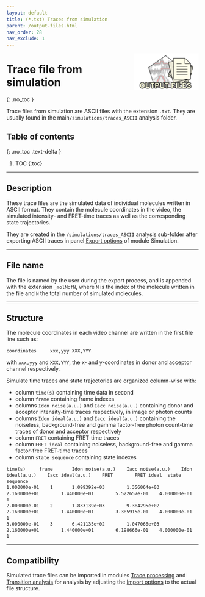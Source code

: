 ```yaml
---
layout: default
title: (*.txt) Traces from simulation
parent: /output-files.html
nav_order: 28
nav_exclude: 1
---
```


<img src="../assets/images/logos/logo-output-files_400px.png" width="170" style="float:right; margin-left: 15px;"/>

# Trace file from simulation
{: .no_toc }

Trace files from simulation are ASCII files with the extension `.txt`. They are usually found in the main`/simulations/traces_ASCII` analysis folder.

## Table of contents
{: .no_toc .text-delta }

1. TOC
{:toc}


---

## Description

These trace files are the simulated data of individual molecules written in ASCII format.
They contain the molecule coordinates in the video, the simulated intensity- and FRET-time traces as well as the corresponding state trajectories.

They are created in the `/simulations/traces_ASCII` analysis sub-folder after exporting ASCII traces in panel 
[Export options](../simulation/panels/panel-export-options.html) of module Simulation.


---

## File name

The file is named by the user during the export process, and is appended with the extension `_molMofN`, where `M` is the index of the molecule written in the file and `N` the total number of simulated molecules.


---

## Structure

The molecule coordinates in each video channel are written in the first file line such as:

```
coordinates 	xxx,yyy	XXX,YYY
```
with `xxx,yyy` and `XXX,YYY`, the x- and y-coordinates in donor and acceptor channel respectively.

Simulate time traces and state trajectories are organized column-wise with:
* column `time(s)` containing time data in second
* column `frame` containing frame indexes
* columns `Idon noise(a.u.)` and `Iacc noise(a.u.)` containing donor and acceptor intensity-time traces respectively, in image or photon counts
* columns `Idon ideal(a.u.)` and `Iacc ideal(a.u.)` containing the noiseless, background-free and gamma factor-free photon count-time traces of donor and acceptor respectively
* column `FRET` containing FRET-time traces
* column `FRET ideal` containing noiseless, background-free and gamma factor-free FRET-time traces
* column `state sequence` containing state indexes

```
time(s)		frame		Idon noise(a.u.)	Iacc noise(a.u.)	Idon ideal(a.u.)	Iacc ideal(a.u.)	FRET		FRET ideal	state sequence
1.000000e-01	1		1.099392e+03		1.356064e+03		2.160000e+01		1.440000e+01		5.522657e-01	4.000000e-01	1
2.000000e-01	2		1.833139e+03		9.384295e+02		2.160000e+01		1.440000e+01		3.385915e-01	4.000000e-01	1
3.000000e-01	3		6.421135e+02		1.047066e+03		2.160000e+01		1.440000e+01		6.198666e-01	4.000000e-01	1
```


---

## Compatibility

Simulated trace files can be imported in modules 
[Trace processing](../trace-processing/workflow.html#import-single-molecule-data) and 
[Transition analysis](../transition-analysis/workflow.html#import-single-molecule-data) for analysis by adjusting the 
[Import options](../trace-processing/functionalities/set-import-options.html) to the actual file structure.
